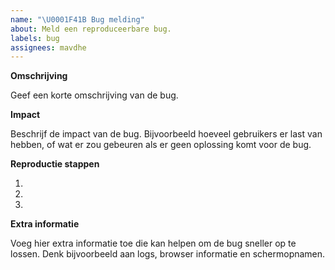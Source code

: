 ```yaml
---
name: "\U0001F41B Bug melding"
about: Meld een reproduceerbare bug.
labels: bug
assignees: mavdhe
---
```


**Omschrijving**

Geef een korte omschrijving van de bug.

**Impact**

Beschrijf de impact van de bug. Bijvoorbeeld hoeveel gebruikers er last van hebben, of wat er zou gebeuren als er geen oplossing komt voor de bug.

**Reproductie stappen**

1.
2.
3.

**Extra informatie**

Voeg hier extra informatie toe die kan helpen om de bug sneller op te lossen. Denk bijvoorbeeld aan logs, browser informatie en schermopnamen.

